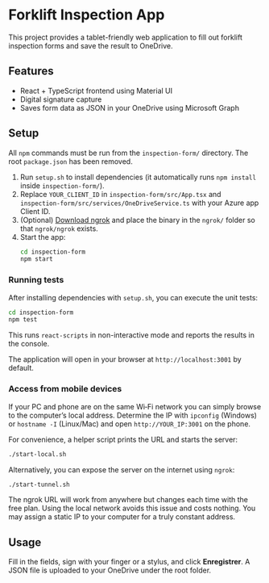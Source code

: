 # Forklift Inspection App

This project provides a tablet-friendly web application to fill out forklift inspection forms and save the result to OneDrive.

## Features
- React + TypeScript frontend using Material UI
- Digital signature capture
- Saves form data as JSON in your OneDrive using Microsoft Graph

## Setup
All `npm` commands must be run from the `inspection-form/` directory. The root
`package.json` has been removed.

1. Run `setup.sh` to install dependencies (it automatically runs `npm install`
   inside `inspection-form/`).
2. Replace `YOUR_CLIENT_ID` in `inspection-form/src/App.tsx` and
   `inspection-form/src/services/OneDriveService.ts` with your Azure app Client
   ID.
3. (Optional) [Download ngrok](https://ngrok.com/download) and place the binary
   in the `ngrok/` folder so that `ngrok/ngrok` exists.
4. Start the app:
   ```bash
   cd inspection-form
   npm start
   ```

### Running tests
After installing dependencies with `setup.sh`, you can execute the unit tests:
```bash
cd inspection-form
npm test
```

This runs `react-scripts` in non-interactive mode and reports the results in the console.

The application will open in your browser at `http://localhost:3001` by default.

### Access from mobile devices

If your PC and phone are on the same Wi‑Fi network you can simply browse to the computer’s local address. Determine the IP with `ipconfig` (Windows) or `hostname -I` (Linux/Mac) and open `http://YOUR_IP:3001` on the phone.

For convenience, a helper script prints the URL and starts the server:

```bash
./start-local.sh
```

Alternatively, you can expose the server on the internet using `ngrok`:

```bash
./start-tunnel.sh
```

The ngrok URL will work from anywhere but changes each time with the free plan. Using the local network avoids this issue and costs nothing. You may assign a static IP to your computer for a truly constant address.

## Usage
Fill in the fields, sign with your finger or a stylus, and click **Enregistrer**. A JSON file is uploaded to your OneDrive under the root folder.
